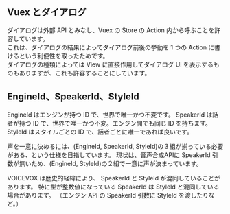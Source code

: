 ## Vuex とダイアログ

ダイアログは外部 API とみなし、Vuex の Store の Action 内から呼ぶことを許容しています。  
これは、ダイアログの結果によってダイアログ前後の挙動を 1 つの Action に書けるという利便性を取ったためです。  
ダイアログの種類によっては View に直接作用してダイアログ UI を表示するものもありますが、これも許容することにしています。

## EngineId、SpeakerId、StyleId

EngineId はエンジンが持つ ID で、世界で唯一かつ不変です。
SpeakerId は話者が持つ ID で、世界で唯一かつ不変。エンジン間でも同じ ID を持ちます。
StyleId はスタイルごとの ID で、話者ごとに唯一であれば良いです。

声を一意に決めるには、(EngineId, SpeakerId, StyleId)の３組が揃っている必要がある、という仕様を目指しています。
現状は、音声合成APIに SpeakerId 引数が無いため、(EngineId, StyleId)の２組で一意に声が決まっています。

VOICEVOX は歴史的経緯により、 SpeakerId と StyleId が混同していることがあります。
特に型が整数値になっている SpeakerId は StyleId と混同している場合があります。
（エンジン API の SpeakerId 引数に StyleId を渡したりなど。）
